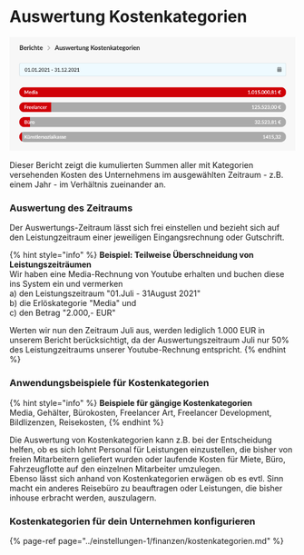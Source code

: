 # Auswertung Kostenkategorien

![](../.gitbook/assets/bildschirmfoto-2021-08-28-um-14.11.56.png)

Dieser Bericht zeigt die kumulierten Summen aller mit Kategorien versehenden Kosten des Unternehmens im ausgewählten Zeitraum - z.B. einem Jahr - im Verhältnis zueinander an.

### Auswertung des Zeitraums

Der Auswertungs-Zeitraum lässt sich frei einstellen und bezieht sich auf den Leistungzeitraum einer jeweiligen Eingangsrechnung oder Gutschrift.

{% hint style="info" %}
**Beispiel: Teilweise Überschneidung von Leistungszeiträumen**  
Wir haben eine Media-Rechnung von Youtube erhalten und buchen diese ins System ein und vermerken   
a\) den Leistungszeitraum "01.Juli - 31August 2021"  
b\) die Erlöskategorie "Media" und  
c\) den Betrag "2.000,- EUR"  
  
Werten wir nun den Zeitraum Juli aus, werden lediglich 1.000 EUR in unserem Bericht berücksichtigt, da der Auswertungszeitraum Juli nur 50% des Leistungzeitraums unserer Youtube-Rechnung entspricht.
{% endhint %}

### Anwendungsbeispiele für Kostenkategorien

{% hint style="info" %}
**Beispiele für gängige Kostenkategorien**  
Media, Gehälter, Bürokosten, Freelancer Art, Freelancer Development, Bildlizenzen, Reisekosten, 
{% endhint %}

Die Auswertung von Kostenkategorien kann z.B. bei der Entscheidung helfen, ob es sich lohnt Personal für Leistungen einzustellen, die bisher von freien Mitarbeitern geliefert wurden oder laufende Kosten für Miete, Büro, Fahrzeugflotte auf den einzelnen Mitarbeiter umzulegen.   
Ebenso lässt sich anhand von Kostenkategorien erwägen ob es evtl. Sinn macht ein anderes Reisebüro zu beauftragen oder Leistungen, die bisher inhouse erbracht werden, auszulagern.

### Kostenkategorien für dein Unternehmen konfigurieren

{% page-ref page="../einstellungen-1/finanzen/kostenkategorien.md" %}



